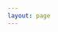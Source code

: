 ```yaml
---
layout: page
---
```


<!-- <abmap /> -->
<deckMap />

<script setup>
    // import abmap from '@/layouts/map.vue'
    import deckMap from '@/components/DeckMap.vue'
</script>
